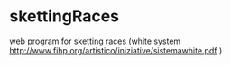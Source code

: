 skettingRaces
=============

web program for sketting races (white system http://www.fihp.org/artistico/iniziative/sistemawhite.pdf )